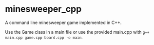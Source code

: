 # minesweeper_cpp
A command line minesweeper game implemented in C++.

Use the Game class in a main file or use the provided main.cpp with `g++ main.cpp game.cpp board.cpp -o main`.
